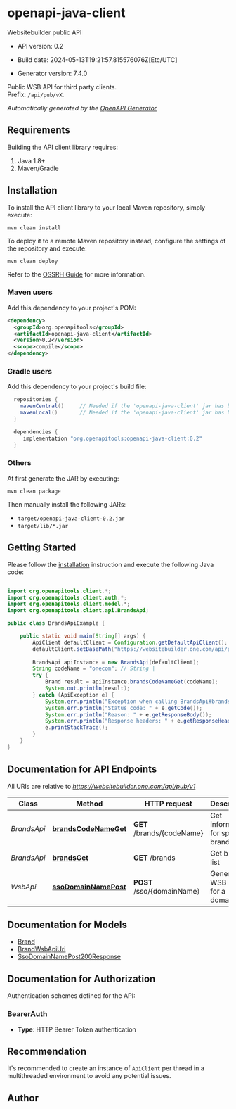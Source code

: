 # openapi-java-client

Websitebuilder public API

- API version: 0.2

- Build date: 2024-05-13T19:21:57.815576076Z[Etc/UTC]

- Generator version: 7.4.0

Public WSB API for third party clients.  
Prefix: `/api/pub/vX`.



*Automatically generated by the [OpenAPI Generator](https://openapi-generator.tech)*

## Requirements

Building the API client library requires:

1. Java 1.8+
2. Maven/Gradle

## Installation

To install the API client library to your local Maven repository, simply execute:

```shell
mvn clean install
```

To deploy it to a remote Maven repository instead, configure the settings of the repository and execute:

```shell
mvn clean deploy
```

Refer to the [OSSRH Guide](http://central.sonatype.org/pages/ossrh-guide.html) for more information.

### Maven users

Add this dependency to your project's POM:

```xml
<dependency>
  <groupId>org.openapitools</groupId>
  <artifactId>openapi-java-client</artifactId>
  <version>0.2</version>
  <scope>compile</scope>
</dependency>
```

### Gradle users

Add this dependency to your project's build file:

```groovy
  repositories {
    mavenCentral()     // Needed if the 'openapi-java-client' jar has been published to maven central.
    mavenLocal()       // Needed if the 'openapi-java-client' jar has been published to the local maven repo.
  }

  dependencies {
     implementation "org.openapitools:openapi-java-client:0.2"
  }
```

### Others

At first generate the JAR by executing:

```shell
mvn clean package
```

Then manually install the following JARs:

- `target/openapi-java-client-0.2.jar`
- `target/lib/*.jar`

## Getting Started

Please follow the [installation](#installation) instruction and execute the following Java code:

```java

import org.openapitools.client.*;
import org.openapitools.client.auth.*;
import org.openapitools.client.model.*;
import org.openapitools.client.api.BrandsApi;

public class BrandsApiExample {

    public static void main(String[] args) {
        ApiClient defaultClient = Configuration.getDefaultApiClient();
        defaultClient.setBasePath("https://websitebuilder.one.com/api/pub/v1");
        
        BrandsApi apiInstance = new BrandsApi(defaultClient);
        String codeName = "onecom"; // String | 
        try {
            Brand result = apiInstance.brandsCodeNameGet(codeName);
            System.out.println(result);
        } catch (ApiException e) {
            System.err.println("Exception when calling BrandsApi#brandsCodeNameGet");
            System.err.println("Status code: " + e.getCode());
            System.err.println("Reason: " + e.getResponseBody());
            System.err.println("Response headers: " + e.getResponseHeaders());
            e.printStackTrace();
        }
    }
}

```

## Documentation for API Endpoints

All URIs are relative to *https://websitebuilder.one.com/api/pub/v1*

Class | Method | HTTP request | Description
------------ | ------------- | ------------- | -------------
*BrandsApi* | [**brandsCodeNameGet**](docs/BrandsApi.md#brandsCodeNameGet) | **GET** /brands/{codeName} | Get information for specific brand
*BrandsApi* | [**brandsGet**](docs/BrandsApi.md#brandsGet) | **GET** /brands | Get brands list
*WsbApi* | [**ssoDomainNamePost**](docs/WsbApi.md#ssoDomainNamePost) | **POST** /sso/{domainName} | Generate WSB SSO for a domain


## Documentation for Models

 - [Brand](docs/Brand.md)
 - [BrandWsbApiUri](docs/BrandWsbApiUri.md)
 - [SsoDomainNamePost200Response](docs/SsoDomainNamePost200Response.md)


<a id="documentation-for-authorization"></a>
## Documentation for Authorization


Authentication schemes defined for the API:
<a id="BearerAuth"></a>
### BearerAuth


- **Type**: HTTP Bearer Token authentication


## Recommendation

It's recommended to create an instance of `ApiClient` per thread in a multithreaded environment to avoid any potential issues.

## Author



